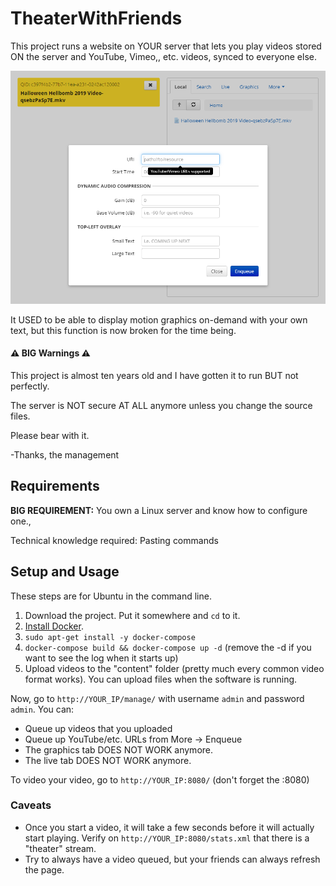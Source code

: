 # TheaterWithFriends

This project runs a website on YOUR server that lets you play videos
stored ON the server and YouTube, Vimeo,, etc. videos, synced to everyone else.

![UI](readme/ui.png)

It USED to be able to display motion graphics on-demand with your own text, 
but this function is now broken for the time being.

#### ⚠ BIG Warnings ⚠

This project is almost ten years old and I have gotten it to run BUT not perfectly.

The server is NOT secure AT ALL anymore unless you change the source files.

Please bear with it. 

\-Thanks, the management

## Requirements

**BIG REQUIREMENT:** You own a Linux server and know how to configure one.,

Technical knowledge required: Pasting commands

## Setup and Usage

These steps are for Ubuntu in the command line.

1. Download the project. Put it somewhere and `cd` to it.
1. [Install Docker](https://docs.docker.com/install/).
1. `sudo apt-get install -y docker-compose`
1. `docker-compose build && docker-compose up -d` (remove the -d if you want to see the log when it starts up)
1. Upload videos to the "content" folder (pretty much every common video format works). 
You can upload files when the software is running.

Now, go to `http://YOUR_IP/manage/` with username `admin` and password `admin`. You can:

* Queue up videos that you uploaded
* Queue up YouTube/etc. URLs from More -> Enqueue
* The graphics tab DOES NOT WORK anymore.
* The live tab DOES NOT WORK anymore.

To video your video, go to `http://YOUR_IP:8080/` (don't forget the :8080)

### Caveats

* Once you start a video, it will take a few seconds before it will actually start playing. 
Verify on `http://YOUR_IP:8080/stats.xml` that there is a "theater" stream.
* Try to always have a video queued, but your friends can always refresh the page. 